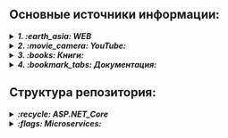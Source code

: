 ## Основные источники информации:

<details> <summary><b><i>1. :earth_asia: WEB</i></b></summary>
   <ul>
      <details> <summary><b><i> :recycle: ASP.NET Core:</i></b></summary>
         <ul>
            <li> :speech_balloon: <i> ASP.NET Core </i> - https://metanit.com/sharp/aspnet6/</li>
            <li> :speech_balloon: <i> ASP.NET Core MVC </i> - https://metanit.com/sharp/aspnetmvc/</li>
            <li> :speech_balloon: <i> ASP.NET Core Razor Pages </i> - https://metanit.com/sharp/razorpages/ </li>
            <li> :speech_balloon: <i> ASP.NET Core Blazor </i> - https://metanit.com/sharp/blazor/ </li>
         </ul>
      </details>
      <details> <summary><b><i> :flags: Microservices:</i></b></summary>
         <ul>
            <li> :speech_balloon: <i>Микросервисная архитектура и 10 наиболее важных шаблонов проектирования</i><br />
               https://www.digitrain.ru/articles/169469/
            </li>            
            <li> :speech_balloon: <i>Внедрение и контейнеризация микросервисов с использованием .NET Core 6 и Docker</i><br />
                https://wedx.ru/vnedrenie-i-kontejnerizacziya-mikroservisov-s-ispolzovaniem-net-core-6.html?ysclid=lpknb1uosu15012384
            </li>
            <li> :speech_balloon: <i>Микросервисная архитектура в разрезе</i><br />
                https://proglib.io/p/po-stopam-luchshih-mikroservisnaya-arhitektura-v-razreze-2019-11-07
            </li>
            <li> :speech_balloon: <i>Микросервисы (Microservices)</i> - https://habr.com/ru/articles/249183/</li>
            <li> :speech_balloon: <i>Заблуждения Clean Architecture</i> - https://habr.com/ru/companies/mobileup/articles/335382/</li>
         </ul>
      </details>
      <details> <summary><b><i> :snowflake: Kubernetes:</i></b></summary>
         <ul>
            <li> :speech_balloon: </li>
         </ul>
      </details>
   </ul>  
</details>

<details> <summary><b><i>2. :movie_camera: YouTube:</i></b></summary>
   <ul>
      <details> <summary><b><i> :recycle: ASP.NET Core:</i></b></summary>
         <ul>
            <li> --------------------------- RU Tutorials --------------------------------</li>
            <li> :link: Семен Алексеев - https://www.youtube.com/@alekseev74/playlists</li>
            <li> :link: Просто программист - https://www.youtube.com/@RadmirT/playlists</li>
            <li> :link: Cleannetcode - https://www.youtube.com/@Cleannetcode/playlists</li>
            <li> :link: Програмысли - https://www.youtube.com/@Dev-lessons</li>
            <li> :link: АйтишныйДомосед - https://www.youtube.com/@ITHomester/playlists</li>
            <li> --------------------------- EN Tutorials --------------------------------</li>
            <li> :link: Teddy Smith - https://www.youtube.com/@TeddySmithDev</li>
            <li> :link: Les Jackson - https://www.youtube.com/@binarythistle</li>
         </ul>
      </details>
      <details> <summary><b><i> :flags: Microservices:</i></b></summary>
         <ul>
            <li> --------------------------- RU Tutorials --------------------------------</li>
            <li> :link: Микросервисы на C# - https://www.youtube.com/watch?v=HHQbRDX7g8k</li>  
            <li> :link: Всё про Микросервисы - https://www.youtube.com/@SergeiCalabonga</li>  
            <li> :link: Excalib «Чистая архитектура ASP.NET Core 7» - https://www.youtube.com/watch?v=UPZ8pcOdnUI</li>
            <li> :link: DotNetRu «Простая архитектура» - https://www.youtube.com/watch?v=FfT45ZEoxJ8</li>
            <li> :link: DotNetRu «Чистая архитектура» - https://www.youtube.com/watch?v=13OfxIRBsO4</li>
            <li> :link: Микросервисы или SOA? - https://www.youtube.com/@mahayogin</li>
            <li> :link: Архитектура ПО - https://www.youtube.com/@UlbiTV/playlists</li>
            <li> --------------------------- EN Tutorials --------------------------------</li>
            <li> :link: Microservices - https://www.youtube.com/@DotNetCoreCentral/playlists</li>
         </ul>
      </details>
      <details> <summary><b><i> :snowflake: Kubernetes:</i></b></summary>
         <ul>
            <li> :link: Слёрм «Kubernetes для разработчиков» - https://www.youtube.com/@slurm_io/playlists</li>
         </ul>
      </details>
   </ul>  
</details>

<details> <summary><b><i>3. :books: Книги:</i></b></summary>
   <ul>
      <details> <summary><b><i> :recycle: ASP.NET Core:</i></b></summary>
         <ul>
            <li>:book: Эндрю Лок - "ASP.NET Core в действии"</li>
            <li>:book: Адам Фримен - "ASP.NET Core MVC 2 '7-е издание'"</li>
         </ul>
      </details>
      <details> <summary><b><i> :flags: Microservices:</i></b></summary>
         <ul>
            <li> :book: Кристиан Хорсдал - "Микросервисы на платформе.NET" (обо всём и ...)</li>
         </ul>
      </details>
      <details> <summary><b><i> :snowflake: Kubernetes:</i></b></summary>
         <ul>
            <li> :book: .... - .....</li>
         </ul>
      </details>
   </ul>  
</details>

<details> <summary><b><i>4. :bookmark_tabs: Документация:</i></b></summary>
   <ul>
      <details> <summary><b><i> :recycle: ASP.NET Core:</i></b></summary>
         <ul>
            <li>:mag_right: MSDN: https://learn.microsoft.com/ru-ru/aspnet/core/?view=aspnetcore-7.0</li>
         </ul>
      </details>
      <details> <summary><b><i> :flags: Microservices:</i></b></summary>
         <ul>
            <li> :mag_right: MSDN: https://learn.microsoft.com/ru-ru/dotnet/architecture/microservices/</li>
         </ul>
      </details>
      <details> <summary><b><i> :snowflake: Kubernetes:</i></b></summary>
         <ul>
            <li> :mag_right: Kubernetes: https://kubernetes.io/docs/home/</li>
         </ul>
      </details>
   </ul> 
</details>


## Структура репозитория:
<details>
   <summary><b><i> :recycle: ASP.NET_Core</i></b></summary>
   
   * *[MVC/METANIT_Tutorial](ASP.NET_Core/MVC/01_METANIT_Tutorial/Description.md) - Учебные проекты по туториалу METANIT.COM/ASP.NET Core*
   * *[Razor/METANIT_RazorTutorial](ASP.NET_Core/Razor/01_METANIT_RazorTutorial/Description.md) - Учебные проекты по туториалу METANIT.COM/ASP.NET Core Razor Pages*
   * *[MVC/METANIT_MVCTutorial](ASP.NET_Core/MVC/02_METANIT_MVCTutorial/Description.md) - Учебные проекты по туториалу METANIT.COM/ASP.NET Core MVC*
   * *[Blazor/METANIT_BlazorTutorial](ASP.NET_Core/Blazor/01_METANIT_BlazorTutorial/Description.md) - Учебные проекты по туториалу METANIT.COM/ASP.NET Blazor*
   * *[MVC/03_CompanySite](ASP.NET_Core/MVC/03_CompanySite/) - "Создание сайта" по серии уроков https://www.youtube.com/@alekseev74/playlists*
   * *[MVC/04_SimpleWebSite](ASP.NET_Core/MVC/04_SimpleWebSite/) - "Форма сайта" по серии уроков https://www.youtube.com/watch?v=xNLhFNxYAWQ*
   * *[WebAPI](ASP.NET_Core/WebAPI/) - по серии уроков "Web Api" https://www.youtube.com/@PlatinumTechTalks/playlists*
   * *[MVC/05_RunGroopApplication](ASP.NET_Core/MVC/05_RunGroopApplication) - Веб-приложение для бега https://www.youtube.com/@TeddySmithDev* <br>
      _По серии уроков из плейлиста "ASP.NET Core MVC 2022 .NET 6"_
   * *[MVC/06_CoreCollection](ASP.NET_Core/MVC/06_CoreCollection) - по серии "Asp.Net Core Tutorial" https://www.youtube.com/@CodAffection* <br>
      _Набор проектов по работе с .Net Core, основные концепции_
   *
</details>

<details> 
   <summary><b><i> :flags: Microservices:</i></b></summary>

   * _Search courses_

</details>







